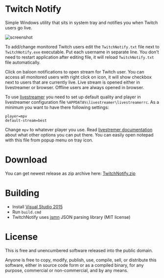 # Twitch Notify

Simple Windows utility that sits in system tray and notifies you when Twitch users go live.

![screenshot](https://raw.githubusercontent.com/wiki/mmozeiko/TwitchNotify/screenshot.png)

To add/change monitored Twitch users edit the `TwitchNotify.txt` file next to `TwitchNotify.exe` executable. Put each username in separate line. You don't need to restart application after editing file, it will reload `TwitchNotify.txt` file automatically.

Click on baloon notifications to open stream for Twitch user. You can access all monitored users with right click on icon, it will show checkbox next to users that are currently live. Live stream is opened either in livestreamer or browser. Offline users are always opened in browser.

To use [livestreamer](http://livestreamer.io/) you need to set up default quality and player in livestreamer configuration file `%APPDATA%\livestreamer\livestreamerrc`. As a minimum you want to have there following settings:

    player=mpv
    default-stream=best 

Change `mpv` to whatever player you use. Read [livestremer documentation](http://docs.livestreamer.io/cli.html#cli-options) about what other options you can put there. You can easily open notepad with this file from popup menu on tray icon.

# Download

You can get newest release as zip archive here: [TwitchNotify.zip](https://raw.githubusercontent.com/wiki/mmozeiko/TwitchNotify/TwitchNotify.zip)

# Building

* Install [Visual Studio 2015](https://www.visualstudio.com/en-us/products/vs-2015-product-editions.aspx)
* Run `build.cmd`
* TwitchNotify uses [jsmn](http://zserge.com/jsmn.html) JSON parsing library (MIT license)

# License

This is free and unencumbered software released into the public domain.

Anyone is free to copy, modify, publish, use, compile, sell, or distribute this software, either in source code form or as a compiled binary, for any purpose, commercial or non-commercial, and by any means.
